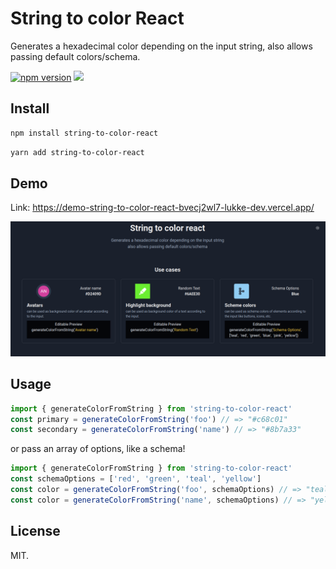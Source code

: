 # String to color React

Generates a hexadecimal color depending on the input string, also allows passing default colors/schema.

[![npm version](https://badge.fury.io/js/string-to-color.svg)](https://badge.fury.io/js/string-to-color-react) ![](https://img.shields.io/npm/dm/string-to-color-react.svg)

## Install

```bash
npm install string-to-color-react
```
```bash
yarn add string-to-color-react
```
## Demo

Link: https://demo-string-to-color-react-bvecj2wl7-lukke-dev.vercel.app/

![Alt text](/assets/images/demo-dark.png?raw=true "Demo")

## Usage

```js
import { generateColorFromString } from 'string-to-color-react'
const primary = generateColorFromString('foo') // => "#c68c01"
const secondary = generateColorFromString('name') // => "#8b7a33"
```

or pass an array of options, like a schema!

```js
import { generateColorFromString } from 'string-to-color-react'
const schemaOptions = ['red', 'green', 'teal', 'yellow']
const color = generateColorFromString('foo', schemaOptions) // => "teal"
const color = generateColorFromString('name', schemaOptions) // => "yellow"
```
## License

MIT.
